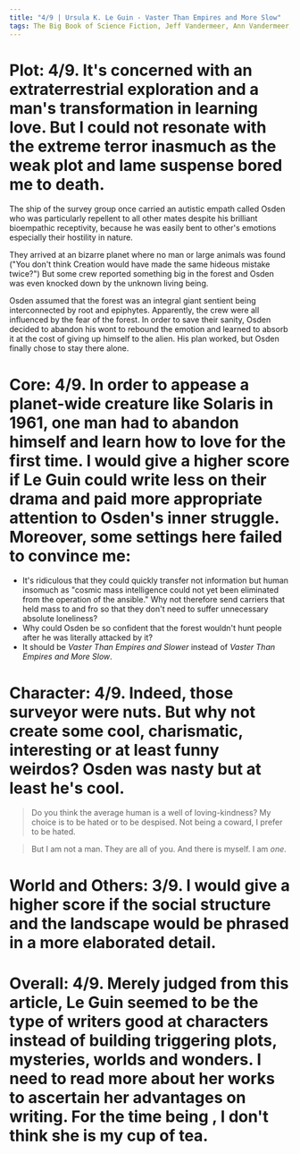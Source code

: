 ```yaml
---
title: "4/9 | Ursula K. Le Guin - Vaster Than Empires and More Slow"
tags: The Big Book of Science Fiction, Jeff Vandermeer, Ann Vandermeer, short story, novelette, science fiction, 1929-, 1971
---
```


# Plot: 4/9. It's concerned with an extraterrestrial exploration and a man's transformation in learning love. But I could not resonate with the extreme terror inasmuch as the weak plot and lame suspense bored me to death.
The ship of the survey group once carried an autistic empath called Osden who was particularly repellent to all other mates despite his brilliant bioempathic receptivity, because he was easily bent to other's emotions especially their hostility in nature. 

They arrived at an bizarre planet where no man or large animals was found ("You don't think Creation would have made the same hideous mistake twice?") But some crew reported something big in the forest and Osden was even knocked down by the unknown living being.

Osden assumed that the forest was an integral giant sentient being interconnected by root and epiphytes. Apparently, the crew were all influenced by the fear of the forest. In order to save their sanity, Osden decided to abandon his wont to rebound the emotion and learned to absorb it at the cost of giving up himself to the alien. His plan worked, but Osden finally chose to stay there alone.



# Core: 4/9. In order to appease a planet-wide creature like Solaris in 1961, one man had to abandon himself and learn how to love for the first time. I would give a higher score if Le Guin could write less on their drama and paid more appropriate attention to Osden's inner struggle. Moreover, some settings here failed to convince me:
+ It's ridiculous that they could quickly transfer not information but human insomuch as "cosmic mass intelligence could not yet been eliminated from the operation of the ansible." Why not therefore send carriers that held mass to and fro so that they don't need to suffer unnecessary absolute loneliness?
+ Why could Osden be so confident that the forest wouldn't hunt people after he was literally attacked by it?
+ It should be *Vaster Than Empires and Slower* instead of *Vaster Than Empires and More Slow*.



# Character: 4/9. Indeed, those surveyor were nuts. But why not create some cool, charismatic, interesting or at least funny weirdos? Osden was nasty but at least he's cool.
> Do you think the average human is a well of loving-kindness? My choice is to be hated or to be despised. Not being a coward, I prefer to be hated.

> But I am not a man. They are all of you. And there is myself. I am *one*.

# World and Others: 3/9. I would give a higher score if the social structure and the landscape would be phrased in a more elaborated detail.



# Overall: 4/9. Merely judged from this article, Le Guin seemed to be the type of writers good at characters instead of building triggering plots, mysteries, worlds and wonders. I need to read more about her works to ascertain her advantages on writing. For the time being , I don't think she is my cup of tea.
